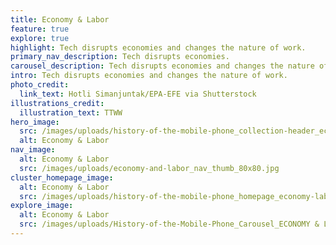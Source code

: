```yaml
---
title: Economy & Labor
feature: true
explore: true
highlight: Tech disrupts economies and changes the nature of work.
primary_nav_description: Tech disrupts economies.
carousel_description: Tech disrupts economies and changes the nature of work.
intro: Tech disrupts economies and changes the nature of work.
photo_credit:
  link_text: Hotli Simanjuntak/EPA-EFE via Shutterstock
illustrations_credit:
  illustration_text: TTWW
hero_image:
  src: /images/uploads/history-of-the-mobile-phone_collection-header_economy-labor-600.png
  alt: Economy & Labor
nav_image:
  alt: Economy & Labor
  src: /images/uploads/economy-and-labor_nav_thumb_80x80.jpg
cluster_homepage_image:
  alt: Economy & Labor
  src: /images/uploads/history-of-the-mobile-phone_homepage_economy-labor-750.jpg
explore_image:
  alt: Economy & Labor
  src: /images/uploads/History-of-the-Mobile-Phone_Carousel_ECONOMY & LABOR.jpg
---
```

